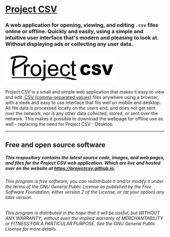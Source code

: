 # [Project CSV](https://projectcsv.github.io/#)

### A web application for opening, viewing, and editing `.csv` files online or offline. Quickly and easily, using a simple and intuitive user interface that's modern and pleasing to look at. Without displaying ads or collecting any user data.


### <img src="images/projectcsv.png" alt="Project CSV logo" height="90">

Project CSV is a small and simple web application that makes it easy to view and edit [.CSV (comma-separated values)](https://en.wikipedia.org/wiki/Comma-separated_values) files anywhere using a browser, with a sleek and easy to use interface that fits well on mobile and desktop. All file data is processed locally on the users end, and does not get sent over the network, nor is any other data collected, stored, or sent over the network. This makes it possible to download the webpage for offline use as well - replacing the need for Project CSV - Desktop.

---

## Free and open source software

##### This respository contains the latest source code, images, and web pages, and files for the Project CSV web application. Which are live and hosted over on the website at https://projectcsv.github.io.

###### This program is free software; you can redistribute it and/or modify it under the terms of the GNU General Public License as published by the Free Software Foundation; either version 2 of the License, or (at your option) any later version.
###### This program is distributed in the hope that it will be useful, but WITHOUT ANY WARRANTY; without even the implied warranty of MERCHANTABILITY or FITNESS FOR A PARTICULAR PURPOSE.  See the GNU General Public License for more details.
